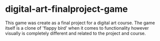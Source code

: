 # digital-art-finalproject-game
This game was create as a final project for a digital art course. The game itself is a clone of 'flappy bird' when it comes to functionality however visually is completely different and related to the project and course.
